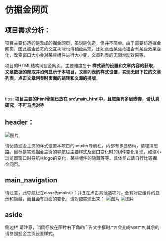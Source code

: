 # 仿掘金网页
## 项目需求分析：
项目主要仿造的是现成的掘金网页，虽说是仿造，但并不简单。由于需要仿造掘金网页，因此掘金首页的交互功能也得相应实现，比如点击某些按钮会有某些效果变化，改变窗口大小会对某些组件进行大小变，文章列表的无限滑动效果等。

项目的HTML结构同掘金网页，主要难度在于 **样式表的设置和文章内容的获取，文章数据的爬取并如何显示于本项目，文章列表的样式设置，实现无限下拉的文章列表，点击文章列表时页面的跳转和文章的排版**。
</br></br></br>


tips: **项目主要的html骨架已放在 src\main_html中，且框架有多层嵌套，请认真研究，不可马虎对待**
## header：
![图片](https://gitee.com/xiao-canzhen/byte-front-end-item/raw/master/resource/%E6%BC%94%E7%A4%BA%E5%9B%BE%E7%89%87/Snipaste_2022-08-05_16-03-59.png )

请仿造掘金主页的样式设置本项目的header导航栏，内部有多层结构，请理清思路。目标是实现掘金主页的导航栏主要样式及窗口变化时的组件变化复现，如缩小浏览器窗口时导航栏logo的变化，某些组件的隐藏等等。具体样式请自行比较掘金网页。

## main_navigation

请注意，此导航栏在class为main中：并且在点击其他选项时，会有对应组件的显示和隐藏，而且会有页面的变化，请对应实现出来：
![图片](https://gitee.com/xiao-canzhen/byte-front-end-item/raw/master/resource/%E6%BC%94%E7%A4%BA%E5%9B%BE%E7%89%87/Snipaste_2022-08-05_16-12-27.png)
![图片](https://gitee.com/xiao-canzhen/byte-front-end-item/raw/master/resource/%E6%BC%94%E7%A4%BA%E5%9B%BE%E7%89%87/Snipaste_2022-08-05_17-11-30.png)

## aside

侧边栏
请注意，当鼠标放在图片右下角的广告文字框时`广告`会变成`投放广告`,其余的请参照掘金主页设置样式。